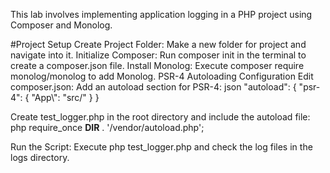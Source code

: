 This lab involves implementing application logging in a PHP project using Composer and Monolog.


#Project Setup
Create Project Folder:
Make a new folder for project and navigate into it.
Initialize Composer:
Run composer init in the terminal to create a composer.json file.
Install Monolog:
Execute composer require monolog/monolog to add Monolog.
PSR-4 Autoloading Configuration
Edit composer.json:
Add an autoload section for PSR-4:
json
"autoload": {
  "psr-4": {
    "App\\": "src/"
  }
}


Create test_logger.php in the root directory and include the autoload file:
php
require_once __DIR__ . '/vendor/autoload.php';

Run the Script:
Execute php test_logger.php and check the log files in the logs directory.
